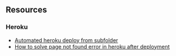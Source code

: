 ## Resources

### Heroku

- [Automated heroku deploy from subfolder](https://stackoverflow.com/questions/39197334/automated-heroku-deploy-from-subfolder)
- [How to solve page not found error in heroku after deployment](https://stackoverflow.com/questions/55317788/how-to-solve-page-not-found-error-in-heroku-after-deployment)
